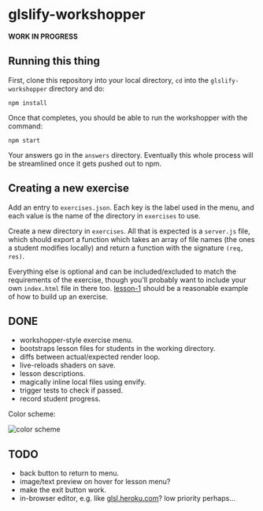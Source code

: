 # glslify-workshopper

**WORK IN PROGRESS**

## Running this thing

First, clone this repository into your local directory, `cd` into the `glslify-workshopper` directory and do:

```
npm install
```

Once that completes, you should be able to run the workshopper with the command:

```
npm start
```

Your answers go in the `answers` directory.  Eventually this whole process will be streamlined once it gets pushed out to npm.

## Creating a new exercise

Add an entry to `exercises.json`. Each key is the label used in the menu, and
each value is the name of the directory in `exercises` to use.

Create a new directory in `exercises`. All that is expected is a `server.js`
file, which should export a function which takes an array of file names (the
ones a student modifies locally) and return a function with the signature
`(req, res)`.

Everything else is optional and can be included/excluded to match the
requirements of the exercise, though you'll probably want to include your own
`index.html` file in there too. [lesson-1](exercises/lesson-1) should be a
reasonable example of how to build up an exercise.

## DONE

* workshopper-style exercise menu.
* bootstraps lesson files for students in the working directory.
* diffs between actual/expected render loop.
* live-reloads shaders on save.
* lesson descriptions.
* magically inline local files using envify.
* trigger tests to check if passed.
* record student progress.

Color scheme:

![color scheme](http://imgur.com/mcbbaNt.png)

## TODO

* back button to return to menu.
* image/text preview on hover for lesson menu?
* make the exit button work.
* in-browser editor, e.g. like [glsl.heroku.com](http://glsl.heroku.com)?
  low priority perhaps...
